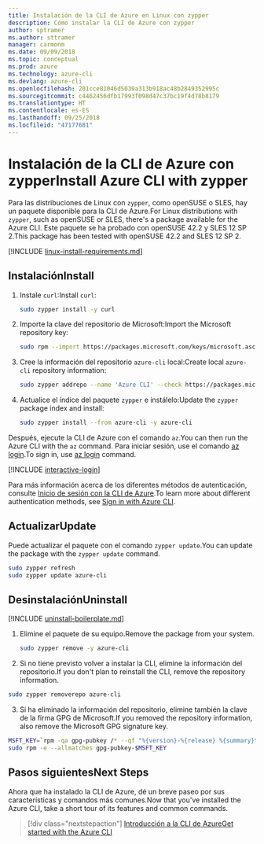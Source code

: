 ```yaml
---
title: Instalación de la CLI de Azure en Linux con zypper
description: Cómo instalar la CLI de Azure con zypper
author: sptramer
ms.author: sttramer
manager: carmonm
ms.date: 09/09/2018
ms.topic: conceptual
ms.prod: azure
ms.technology: azure-cli
ms.devlang: azure-cli
ms.openlocfilehash: 201cce81046d5039a313b918ac48b2849352995c
ms.sourcegitcommit: c4462456dfb17993f098d47c37bc19f4d78b8179
ms.translationtype: HT
ms.contentlocale: es-ES
ms.lasthandoff: 09/25/2018
ms.locfileid: "47177681"
---
```

# <a name="install-azure-cli-with-zypper"></a><span data-ttu-id="77cdc-103">Instalación de la CLI de Azure con zypper</span><span class="sxs-lookup"><span data-stu-id="77cdc-103">Install Azure CLI with zypper</span></span>

<span data-ttu-id="77cdc-104">Para las distribuciones de Linux con `zypper`, como openSUSE o SLES, hay un paquete disponible para la CLI de Azure.</span><span class="sxs-lookup"><span data-stu-id="77cdc-104">For Linux distributions with `zypper`, such as openSUSE or SLES, there's a package available for the Azure CLI.</span></span> <span data-ttu-id="77cdc-105">Este paquete se ha probado con openSUSE 42.2 y SLES 12 SP 2.</span><span class="sxs-lookup"><span data-stu-id="77cdc-105">This package has been tested with openSUSE 42.2 and SLES 12 SP 2.</span></span>

[!INCLUDE [linux-install-requirements.md](includes/linux-install-requirements.md)]

## <a name="install"></a><span data-ttu-id="77cdc-106">Instalación</span><span class="sxs-lookup"><span data-stu-id="77cdc-106">Install</span></span>

1. <span data-ttu-id="77cdc-107">Instale `curl`:</span><span class="sxs-lookup"><span data-stu-id="77cdc-107">Install `curl`:</span></span>

   ```bash
   sudo zypper install -y curl
   ```

2. <span data-ttu-id="77cdc-108">Importe la clave del repositorio de Microsoft:</span><span class="sxs-lookup"><span data-stu-id="77cdc-108">Import the Microsoft repository key:</span></span>

   ```bash
   sudo rpm --import https://packages.microsoft.com/keys/microsoft.asc
   ```

3. <span data-ttu-id="77cdc-109">Cree la información del repositorio `azure-cli` local:</span><span class="sxs-lookup"><span data-stu-id="77cdc-109">Create local `azure-cli` repository information:</span></span>

   ```bash
   sudo zypper addrepo --name 'Azure CLI' --check https://packages.microsoft.com/yumrepos/azure-cli azure-cli
   ```

4. <span data-ttu-id="77cdc-110">Actualice el índice del paquete `zypper` e instálelo:</span><span class="sxs-lookup"><span data-stu-id="77cdc-110">Update the `zypper` package index and install:</span></span>

   ```bash
   sudo zypper install --from azure-cli -y azure-cli
   ```

<span data-ttu-id="77cdc-111">Después, ejecute la CLI de Azure con el comando `az`.</span><span class="sxs-lookup"><span data-stu-id="77cdc-111">You can then run the Azure CLI with the `az` command.</span></span> <span data-ttu-id="77cdc-112">Para iniciar sesión, use el comando [az login](/cli/azure/reference-index#az-login).</span><span class="sxs-lookup"><span data-stu-id="77cdc-112">To sign in, use [az login](/cli/azure/reference-index#az-login) command.</span></span>

[!INCLUDE [interactive-login](includes/interactive-login.md)]

<span data-ttu-id="77cdc-113">Para más información acerca de los diferentes métodos de autenticación, consulte [Inicio de sesión con la CLI de Azure](authenticate-azure-cli.md).</span><span class="sxs-lookup"><span data-stu-id="77cdc-113">To learn more about different authentication methods, see [Sign in with Azure CLI](authenticate-azure-cli.md).</span></span>

## <a name="update"></a><span data-ttu-id="77cdc-114">Actualizar</span><span class="sxs-lookup"><span data-stu-id="77cdc-114">Update</span></span>

<span data-ttu-id="77cdc-115">Puede actualizar el paquete con el comando `zypper update`.</span><span class="sxs-lookup"><span data-stu-id="77cdc-115">You can update the package with the `zypper update` command.</span></span>

```bash
sudo zypper refresh
sudo zypper update azure-cli
```

## <a name="uninstall"></a><span data-ttu-id="77cdc-116">Desinstalación</span><span class="sxs-lookup"><span data-stu-id="77cdc-116">Uninstall</span></span>

[!INCLUDE [uninstall-boilerplate.md](includes/uninstall-boilerplate.md)]

1. <span data-ttu-id="77cdc-117">Elimine el paquete de su equipo.</span><span class="sxs-lookup"><span data-stu-id="77cdc-117">Remove the package from your system.</span></span>

    ```bash
    sudo zypper remove -y azure-cli
    ```

2. <span data-ttu-id="77cdc-118">Si no tiene previsto volver a instalar la CLI, elimine la información del repositorio.</span><span class="sxs-lookup"><span data-stu-id="77cdc-118">If you don't plan to reinstall the CLI, remove the repository information.</span></span>

  ```bash
  sudo zypper removerepo azure-cli
  ```

3. <span data-ttu-id="77cdc-119">Si ha eliminado la información del repositorio, elimine también la clave de la firma GPG de Microsoft.</span><span class="sxs-lookup"><span data-stu-id="77cdc-119">If you removed the repository information, also remove the Microsoft GPG signature key.</span></span>

  ```bash
  MSFT_KEY=`rpm -qa gpg-pubkey /* --qf "%{version}-%{release} %{summary}\n" | grep Microsoft | awk '{print $1}'`
  sudo rpm -e --allmatches gpg-pubkey-$MSFT_KEY
  ```
## <a name="next-steps"></a><span data-ttu-id="77cdc-120">Pasos siguientes</span><span class="sxs-lookup"><span data-stu-id="77cdc-120">Next Steps</span></span>

<span data-ttu-id="77cdc-121">Ahora que ha instalado la CLI de Azure, dé un breve paseo por sus características y comandos más comunes.</span><span class="sxs-lookup"><span data-stu-id="77cdc-121">Now that you've installed the Azure CLI, take a short tour of its features and common commands.</span></span>

> [!div class="nextstepaction"]
> [<span data-ttu-id="77cdc-122">Introducción a la CLI de Azure</span><span class="sxs-lookup"><span data-stu-id="77cdc-122">Get started with the Azure CLI</span></span>](get-started-with-azure-cli.md)
